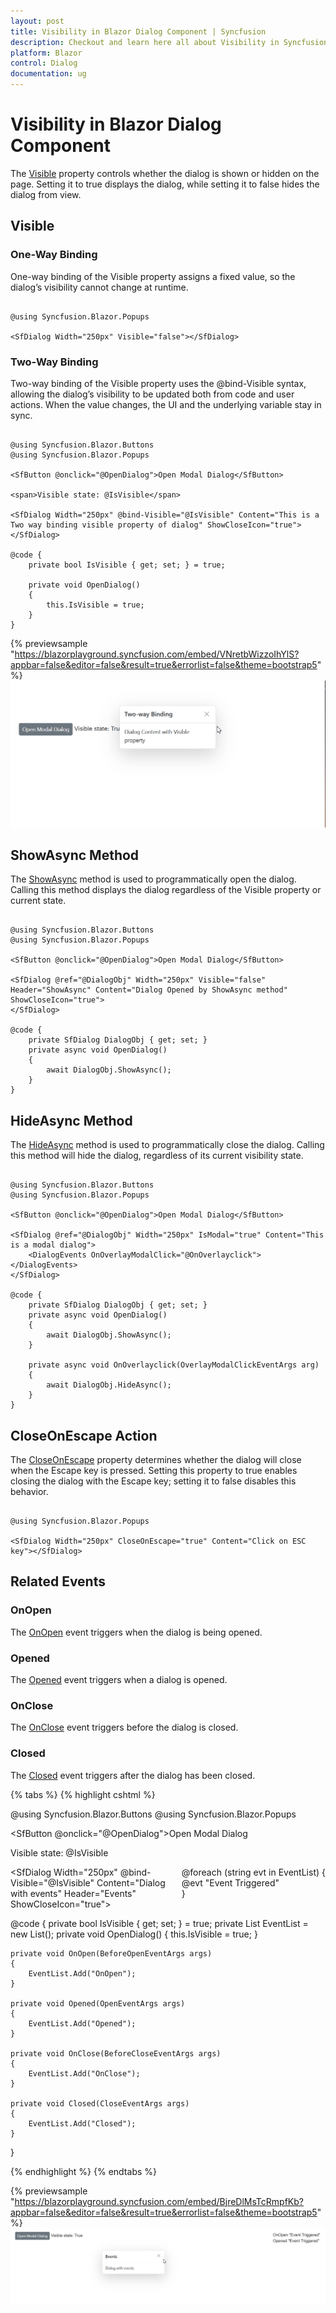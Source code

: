 ```yaml
---
layout: post
title: Visibility in Blazor Dialog Component | Syncfusion
description: Checkout and learn here all about Visibility in Syncfusion Blazor Dialog component and much more details.
platform: Blazor
control: Dialog
documentation: ug
---
```


# Visibility in Blazor Dialog Component

The [Visible](https://help.syncfusion.com/cr/blazor/Syncfusion.Blazor.Popups.SfDialog.html#Syncfusion_Blazor_Popups_SfDialog_Visible) property controls whether the dialog is shown or hidden on the page. Setting it to true displays the dialog, while setting it to false hides the dialog from view.

## Visible

### One-Way Binding

One-way binding of the Visible property assigns a fixed value, so the dialog’s visibility cannot change at runtime.

```cshtml

@using Syncfusion.Blazor.Popups

<SfDialog Width="250px" Visible="false"></SfDialog>

```

### Two-Way Binding

Two-way binding of the Visible property uses the @bind-Visible syntax, allowing the dialog’s visibility to be updated both from code and user actions. When the value changes, the UI and the underlying variable stay in sync.

```cshtml

@using Syncfusion.Blazor.Buttons
@using Syncfusion.Blazor.Popups

<SfButton @onclick="@OpenDialog">Open Modal Dialog</SfButton>

<span>Visible state: @IsVisible</span>

<SfDialog Width="250px" @bind-Visible="@IsVisible" Content="This is a Two way binding visible property of dialog" ShowCloseIcon="true">
</SfDialog>

@code {
    private bool IsVisible { get; set; } = true;

    private void OpenDialog()
    {
        this.IsVisible = true;
    }
}

```

{% previewsample "https://blazorplayground.syncfusion.com/embed/VNretbWizzoIhYlS?appbar=false&editor=false&result=true&errorlist=false&theme=bootstrap5"  %}
![Blazor Dialog with Header](./images/blazor-dialog-two-way-visible.gif)

## ShowAsync Method

The [ShowAsync](https://help.syncfusion.com/cr/blazor/Syncfusion.Blazor.Popups.SfDialog.html#Syncfusion_Blazor_Popups_SfDialog_ShowAsync_System_Nullable_System_Boolean__) method is used to programmatically open the dialog. Calling this method displays the dialog regardless of the Visible property or current state.

```cshtml

@using Syncfusion.Blazor.Buttons
@using Syncfusion.Blazor.Popups

<SfButton @onclick="@OpenDialog">Open Modal Dialog</SfButton>

<SfDialog @ref="@DialogObj" Width="250px" Visible="false" Header="ShowAsync" Content="Dialog Opened by ShowAsync method" ShowCloseIcon="true">
</SfDialog>

@code {
    private SfDialog DialogObj { get; set; }
    private async void OpenDialog()
    {
        await DialogObj.ShowAsync();
    }
}

```

## HideAsync Method

The [HideAsync](https://help.syncfusion.com/cr/blazor/Syncfusion.Blazor.Popups.SfDialog.html#Syncfusion_Blazor_Popups_SfDialog_HideAsync) method is used to programmatically close the dialog. Calling this method will hide the dialog, regardless of its current visibility state.

```cshtml

@using Syncfusion.Blazor.Buttons
@using Syncfusion.Blazor.Popups

<SfButton @onclick="@OpenDialog">Open Modal Dialog</SfButton>

<SfDialog @ref="@DialogObj" Width="250px" IsModal="true" Content="This is a modal dialog">
    <DialogEvents OnOverlayModalClick="@OnOverlayclick"></DialogEvents>
</SfDialog>

@code {
    private SfDialog DialogObj { get; set; }
    private async void OpenDialog()
    {
        await DialogObj.ShowAsync();
    }

    private async void OnOverlayclick(OverlayModalClickEventArgs arg)
    {
        await DialogObj.HideAsync();
    }
}

```

## CloseOnEscape Action

The [CloseOnEscape](https://help.syncfusion.com/cr/blazor/Syncfusion.Blazor.Popups.SfDialog.html#Syncfusion_Blazor_Popups_SfDialog_CloseOnEscape) property determines whether the dialog will close when the Escape key is pressed. Setting this property to true enables closing the dialog with the Escape key; setting it to false disables this behavior.

```cshtml

@using Syncfusion.Blazor.Popups

<SfDialog Width="250px" CloseOnEscape="true" Content="Click on ESC key"></SfDialog>

```

## Related Events

### OnOpen

The [OnOpen](https://help.syncfusion.com/cr/blazor/Syncfusion.Blazor.Popups.DialogEvents.html#Syncfusion_Blazor_Popups_DialogEvents_OnOpen) event triggers when the dialog is being opened.

### Opened

The [Opened](https://help.syncfusion.com/cr/blazor/Syncfusion.Blazor.Popups.DialogEvents.html#Syncfusion_Blazor_Popups_DialogEvents_Opened) event triggers when a dialog is opened.

### OnClose

The [OnClose](https://help.syncfusion.com/cr/blazor/Syncfusion.Blazor.Popups.DialogEvents.html#Syncfusion_Blazor_Popups_DialogEvents_OnClose) event triggers before the dialog is closed.

### Closed

The [Closed](https://help.syncfusion.com/cr/blazor/Syncfusion.Blazor.Popups.DialogEvents.html#Syncfusion_Blazor_Popups_DialogEvents_Closed) event triggers after the dialog has been closed.

{% tabs %}
{% highlight cshtml %}

@using Syncfusion.Blazor.Buttons
@using Syncfusion.Blazor.Popups

<SfButton @onclick="@OpenDialog">Open Modal Dialog</SfButton>

<span>Visible state: @IsVisible</span>

<div style="display: grid; float: right;">
    @foreach (string evt in EventList)
    {
        <span>@evt "Event Triggered"</span>
    }
</div>

<SfDialog Width="250px" @bind-Visible="@IsVisible" Content="Dialog with events" Header="Events" ShowCloseIcon="true">
    <DialogEvents OnOpen="OnOpen" Opened="Opened" OnClose="OnClose" Closed="Closed"></DialogEvents>
</SfDialog>

@code {
    private bool IsVisible { get; set; } = true;
    private List<string> EventList = new List<string>();
    private void OpenDialog()
    {
        this.IsVisible = true;
    }

    private void OnOpen(BeforeOpenEventArgs args)
    {
        EventList.Add("OnOpen");
    }

    private void Opened(OpenEventArgs args)
    {
        EventList.Add("Opened");
    }

    private void OnClose(BeforeCloseEventArgs args)
    {
        EventList.Add("OnClose");
    }

    private void Closed(CloseEventArgs args)
    {
        EventList.Add("Closed");
    }
}

{% endhighlight %}
{% endtabs %}

{% previewsample "https://blazorplayground.syncfusion.com/embed/BjreDlMsTcRmpfKb?appbar=false&editor=false&result=true&errorlist=false&theme=bootstrap5"  %}
![Blazor Dialog with Header](./images/blazor-dialog-visible-events.gif)